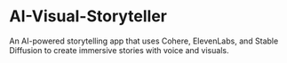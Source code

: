 # AI-Visual-Storyteller
An AI-powered storytelling app that uses Cohere, ElevenLabs, and Stable Diffusion to create immersive stories with voice and visuals.
